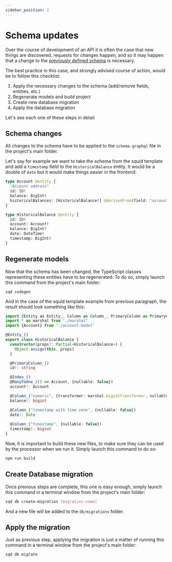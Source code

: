 ```yaml
---
sidebar_position: 2
---
```


# Schema updates

Over the course of development of an API it is often the case that new things are discovered, requests for changes happen, and so it may happen that a change to the [previously defined schema](/docs/develop-a-squid/define-a-squid-schema) is necessary.

The best practice in this case, and strongly advised course of action, would be to follow this checklist:

1. Apply the necessary changes to the schema (add/remove fields, entities, etc.)
2. Regenerate models and build project
3. Create new database migration
4. Apply the database migration

Let's see each one of these steps in detail

## Schema changes

All changes to the schema have to be applied to the `schema.graphql` file in the project's main folder.

Let's say for example we want to take the schema from the squid template and add a `timestamp` field to the `HistoricalBalance` entity. It would be a double of `date` but it would make things easier in the frontend:

```graphql
type Account @entity {
  "Account address"
  id: ID!
  balance: BigInt!
  historicalBalances: [HistoricalBalance!] @derivedFrom(field: "account")
}

type HistoricalBalance @entity {
  id: ID!
  account: Account!
  balance: BigInt!
  date: DateTime!
  timestamp: BigInt!
}

```

## Regenerate models

Now that the schema has been changed, the TypeScript classes representing these entities have to be regenerated. To do so, simply launch this command from the project's main folder:

```
sqd codegen
```

And in the case of the squid template example from previous paragraph, the result should look something like this:

```typescript
import {Entity as Entity_, Column as Column_, PrimaryColumn as PrimaryColumn_, ManyToOne as ManyToOne_, Index as Index_} from "typeorm"
import * as marshal from "./marshal"
import {Account} from "./account.model"

@Entity_()
export class HistoricalBalance {
  constructor(props?: Partial<HistoricalBalance>) {
    Object.assign(this, props)
  }

  @PrimaryColumn_()
  id!: string

  @Index_()
  @ManyToOne_(() => Account, {nullable: false})
  account!: Account

  @Column_("numeric", {transformer: marshal.bigintTransformer, nullable: false})
  balance!: bigint

  @Column_("timestamp with time zone", {nullable: false})
  date!: Date
  
  @Column_("timestamp", {nullable: false})
  timestamp!: bigint
}

```

Now, it is important to build these new files, to make sure they can be used by the processor when we run it. Simply launch this command to do so:

```bash
npm run build
```

## Create Database migration

Once previous steps are complete, this one is easy enough, simply launch this command in a terminal window from the project's main folder:

```bash
sqd db create-migration [migration-name]
```

And a new file will be added to the `db/migrations` folder.

## Apply the migration

Just as previous step, applying the migration is just a matter of running this command in a terminal window from the project's main folder:

```bash
sqd db migrate
```
